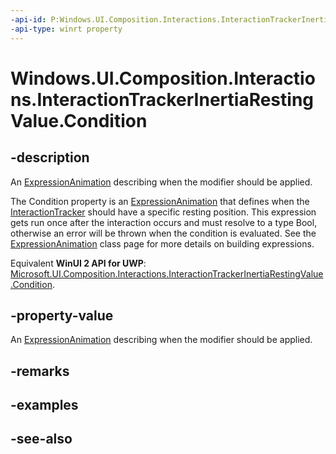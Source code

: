 ```yaml
---
-api-id: P:Windows.UI.Composition.Interactions.InteractionTrackerInertiaRestingValue.Condition
-api-type: winrt property
---
```


<!-- Property syntax
public Windows.UI.Composition.ExpressionAnimation Condition { get;  set; }
-->

# Windows.UI.Composition.Interactions.InteractionTrackerInertiaRestingValue.Condition

## -description
An [ExpressionAnimation](../windows.ui.composition/expressionanimation.md) describing when the modifier should be applied.

The Condition property is an [ExpressionAnimation](../windows.ui.composition/expressionanimation.md) that defines when the [InteractionTracker](interactiontracker.md) should have a specific resting position. This expression gets run once after the interaction occurs and must resolve to a type Bool, otherwise an error will be thrown when the condition is evaluated. See the [ExpressionAnimation](../windows.ui.composition/expressionanimation.md) class page for more details on building expressions.

Equivalent **WinUI 2 API for UWP**: [Microsoft.UI.Composition.Interactions.InteractionTrackerInertiaRestingValue.Condition](/windows/winui/api/microsoft.ui.composition.interactions.interactiontrackerinertiarestingvalue.condition).

## -property-value
An [ExpressionAnimation](../windows.ui.composition/expressionanimation.md) describing when the modifier should be applied.

## -remarks

## -examples

## -see-also

